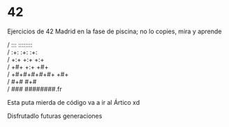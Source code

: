 # 42
Ejercicios de 42 Madrid en la fase de piscina; no lo copies, mira y aprende

/                :::      ::::::::   
/              :+:      :+:    :+:   
/            +:+ +:+         +:+     
/          +#+  +:+       +#+        
/        +#+#+#+#+#+   +#+           
/             #+#    #+#             
/           ###   ########.fr



Esta puta mierda de código va a ir al Ártico xd

Disfrutadlo futuras generaciones
